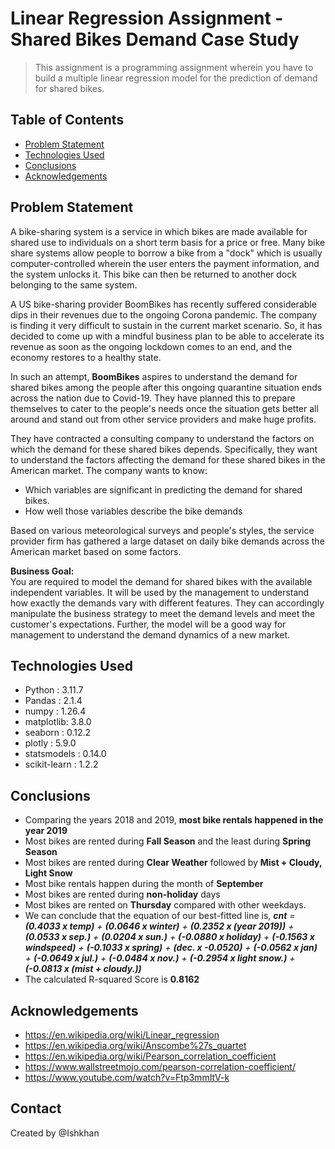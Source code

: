 
# Linear Regression Assignment - Shared Bikes Demand Case Study
> This assignment is a programming assignment wherein you have to build a multiple linear regression model for the prediction of demand for shared bikes. 


## Table of Contents
* [Problem Statement](#general-information)
* [Technologies Used](#technologies-used)
* [Conclusions](#conclusions)
* [Acknowledgements](#acknowledgements)

<!-- You can include any other section that is pertinent to your problem -->

## Problem Statement

A bike-sharing system is a service in which bikes are made available for shared use to individuals on a short term basis for a price or free. Many bike share systems allow people to borrow a bike from a "dock" which is usually computer-controlled wherein the user enters the payment information, and the system unlocks it. This bike can then be returned to another dock belonging to the same system.


A US bike-sharing provider BoomBikes has recently suffered considerable dips in their revenues due to the ongoing Corona pandemic. The company is finding it very difficult to sustain in the current market scenario. So, it has decided to come up with a mindful business plan to be able to accelerate its revenue as soon as the ongoing lockdown comes to an end, and the economy restores to a healthy state. 


In such an attempt, **BoomBikes** aspires to understand the demand for shared bikes among the people after this ongoing quarantine situation ends across the nation due to Covid-19. They have planned this to prepare themselves to cater to the people's needs once the situation gets better all around and stand out from other service providers and make huge profits.



They have contracted a consulting company to understand the factors on which the demand for these shared bikes depends. Specifically, they want to understand the factors affecting the demand for these shared bikes in the American market. The company wants to know:

-   Which variables are significant in predicting the demand for shared bikes.
-   How well those variables describe the bike demands

Based on various meteorological surveys and people's styles, the service provider firm has gathered a large dataset on daily bike demands across the American market based on some factors.

**Business Goal:**  
You are required to model the demand for shared bikes with the available independent variables. It will be used by the management to understand how exactly the demands vary with different features. They can accordingly manipulate the business strategy to meet the demand levels and meet the customer's expectations. Further, the model will be a good way for management to understand the demand dynamics of a new market.

<!-- You don't have to answer all the questions - just the ones relevant to your project. -->

## Technologies Used
-   Python : 3.11.7
-   Pandas : 2.1.4
-   numpy : 1.26.4
-   matplotlib: 3.8.0
-   seaborn : 0.12.2
-   plotly : 5.9.0
-   statsmodels : 0.14.0
-   scikit-learn : 1.2.2

<!-- As the libraries versions keep on changing, it is recommended to mention the version of library used in this project -->

## Conclusions
- Comparing the years 2018 and 2019, **most bike rentals happened in the year 2019**
- Most bikes are rented during **Fall Season** and the least during **Spring Season**
- Most bikes are rented during **Clear Weather** followed by **Mist + Cloudy, Light Snow**
- Most bike rentals happen during the month of **September**
- Most bikes are rented during **non-holiday** days
- Most bikes are rented on **Thursday** compared with other weekdays.
- We can conclude that the equation of our best-fitted line is,
_**cnt** = **(0.4033 x temp)** + **(0.0646 x winter)** + **(0.2352 x (year 2019))** + **(0.0533 x sep.)** + **(0.0204 x sun.)** + **(-0.0880 x holiday)** + **(-0.1563 x windspeed)** + **(-0.1033 x spring)** + **(dec. x -0.0520)** + **(-0.0562 x jan)** + **(-0.0649 x jul.)** + **(-0.0484 x nov.)** + **(-0.2954 x light snow.)** + **(-0.0813 x (mist + cloudy.))**_
- The calculated R-squared Score is **0.8162**
<!-- You don't have to answer all the questions - just the ones relevant to your project. -->


## Acknowledgements

- https://en.wikipedia.org/wiki/Linear_regression
- https://en.wikipedia.org/wiki/Anscombe%27s_quartet
- https://en.wikipedia.org/wiki/Pearson_correlation_coefficient
- https://www.wallstreetmojo.com/pearson-correlation-coefficient/
- https://www.youtube.com/watch?v=Ftp3mmItV-k

## Contact
Created by @Ishkhan


<!-- Optional -->
<!-- ## License -->
<!-- This project is open source and available under the [... License](). -->

<!-- You don't have to include all sections - just the one's relevant to your project -->
